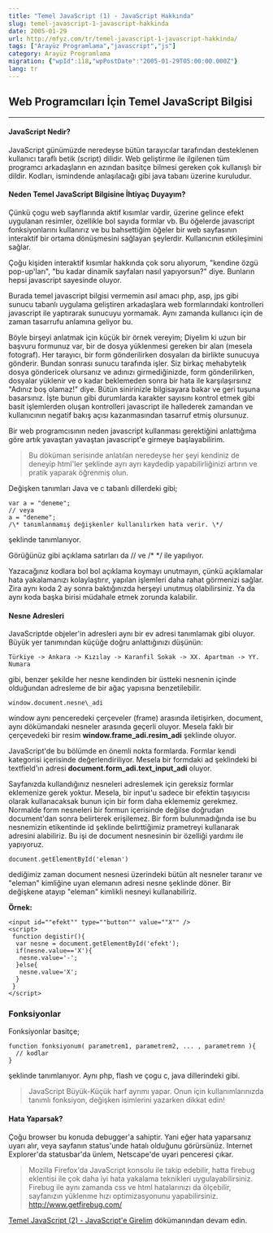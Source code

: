 ```yaml
---
title: "Temel JavaScript (1) - JavaScript Hakkında"
slug: temel-javascript-1-javascript-hakkinda
date: 2005-01-29
url: http://mfyz.com/tr/temel-javascript-1-javascript-hakkinda/
tags: ["Arayüz Programlama","javascript","js"]
category: Arayüz Programlama
migration: {"wpId":118,"wpPostDate":"2005-01-29T05:00:00.000Z"}
lang: tr
---
```


## Web Programcıları İçin Temel JavaScript Bilgisi

* * *

#### JavaScript Nedir?

JavaScript günümüzde neredeyse bütün tarayıcılar tarafından desteklenen kullanıcı taraflı betik (script) dilidir. Web geliştirme ile ilgilenen tüm programcı arkadaşların en azından basitçe bilmesi gereken çok kullanışlı bir dildir. Kodları, ismindende anlaşılacağı gibi java tabanı üzerine kuruludur.

#### Neden Temel JavaScript Bilgisine İhtiyaç Duyayım?

Çünkü çogu web sayflarında aktif kısımlar vardir, üzerine gelince efekt uygulanan resimler, özellikle bol sayıda formlar vb. Bu öğelerde javascript fonksiyonlarını kullanırız ve bu bahsettiğim öğeler bir web sayfasının interaktif bir ortama dönüşmesini sağlayan şeylerdir. Kullanıcının etkileşimini sağlar.

Çoğu kişiden interaktif kısımlar hakkında çok soru alıyorum, "kendine özgü pop-up'ları", "bu kadar dinamik sayfaları nasıl yapıyorsun?" diye. Bunların hepsi javascript sayesinde oluyor.

Burada temel javascript bilgisi vermemin asıl amacı php, asp, jps gibi sunucu tabanlı uygulama geliştiren arkadaşlara web formlarındaki kontrolleri javascript ile yaptırarak sunucuyu yormamak. Aynı zamanda kullanıcı için de zaman tasarrufu anlamına geliyor bu.

Böyle birşeyi anlatmak için küçük bir örnek vereyim; Diyelim ki uzun bir başvuru formunuz var, bir de dosya yüklenmesi gereken bir alan (mesela fotograf). Her tarayıcı, bir form gönderilirken dosyaları da birlikte sunucuya gönderir. Bundan sonrası sunucu tarafında işler. Siz birkaç mehabytelık dosya göndericek olursanız ve adınızı girmediğinizde, form gönderilirken, dosyalar yüklenir ve o kadar beklemeden sonra bir hata ile karşılaşırsınız "Adınız boş olamaz!" diye. Bütün sinirinizle bilgisayara bakar ve geri tuşuna basarsınız. İşte bunun gibi durumlarda karakter sayısını kontrol etmek gibi basit işlemlerden oluşan kontrolleri javascript ile hallederek zamandan ve kullanıcının negatif bakış açısı kazanmasından tasarruf etmiş olursunuz.

Bir web programcısının neden javascript kullanması gerektiğini anlattığıma göre artık yavaştan yavaştan javascript'e girmeye başlayabilirim.

> Bu döküman serisinde anlatılan neredeyse her şeyi kendiniz de deneyip html'ler şeklinde ayrı ayrı kaydedip yapabilirliğinizi artırın ve pratik yaparak öğrenmiş olun.

Değişken tanımları Java ve c tabanlı dillerdeki gibi;
```
var a = "deneme";
// veya
a = "deneme";
/\* tanımlanmamış değişkenler kullanılırken hata verir. \*/

```
şeklinde tanımlanıyor.

Görüğünüz gibi açıklama satırları da // ve /\* \*/ ile yapılıyor.

Yazacağınız kodlara bol bol açıklama koymayı unutmayın, çünkü açıklamalar hata yakalamanızı kolaylaştırır, yapılan işlemleri daha rahat görmenizi sağlar. Zira aynı koda 2 ay sonra baktığınızda herşeyi unutmuş olabilirsiniz. Ya da aynı koda başka birisi müdahale etmek zorunda kalabilir.

#### Nesne Adresleri

JavaScriptde objeler'in adresleri aynı bir ev adresi tanımlamak gibi oluyor. Büyük yer tanımından küçüğe doğru anlattığınızı düşünün:
```
Türkiye -> Ankara -> Kızılay -> Karanfil Sokak -> XX. Apartman -> YY. Numara

```
gibi, benzer şekilde her nesne kendinden bir üstteki nesnenin içinde olduğundan adresleme de bir ağaç yapısına benzetilebilir.
```
window.document.nesne\_adi

```
window aynı penceredeki çerçeveler (frame) arasında iletişirken, document, aynı dökümandaki nesneler arasında geçerli oluyor. Mesela faklı bir çerçevedeki bir resim **window.frame\_adi.resim\_adi** şeklinde oluyor.

JavaScript'de bu bölümde en önemli nokta formlarda. Formlar kendi kategorisi içerisinde değerlendiriliyor. Mesela bir formdaki ad şeklindeki bi textfield'ın adresi **document.form\_adi.text\_input\_adi** oluyor.

Sayfanızda kullandığınız nesneleri adreslemek için gereksiz formlar eklemenize gerek yoktur. Mesela, bir input'u sadece bir efektin taşıyıcısı olarak kullanacaksak bunun için bir form daha eklememiz gerekmez. Normalde form nesneleri bir formun içerisinde değilse doğrudan document'dan sonra belirterek erişilemez. Bir form bulunmadığında ise bu nesnemizin etikentinde id şeklinde belirttiğimiz prametreyi kullanarak adresini alabiliriz. Bu işi de document nesnesinin bir özelliği yardımı ile yapıyoruz.
```
document.getElementById('eleman')

```
dediğimiz zaman document nesnesi üzerindeki bütün alt nesneler taranır ve "eleman" kimliğine uyan elemanın adresi nesne şeklinde döner. Bir değişkene atayıp "eleman" kimlikli nesneyi kullanabiliriz.

**Örnek:**
```
<input id=""efekt"" type=""button"" value=""X"" />
<script>
 function degistir(){
  var nesne = document.getElementById('efekt');
  if(nesne.value=='X'){
   nesne.value='-';
  }else{
   nesne.value='X';
  }
 }
</script>

```

### Fonksiyonlar

Fonksiyonlar basitçe;
```
function fonksiyonum( parametrem1, parametrem2, ... , parametremn ){
  // kodlar
}

```
şeklinde tanımlanıyor. Aynı php, flash ve çogu c, java dillerindeki gibi.

> JavaScript Büyük-Küçük harf ayrımı yapar. Onun için kullanımlarınızda tanımlı fonksiyon, değişken isimlerini yazarken dikkat edin!

#### Hata Yaparsak?

Çoğu browser bu konuda debugger'a sahiptir. Yani eğer hata yaparsanız uyarı alır, veya sayfanın status'unde hatalı olduğunu görürsünüz. Internet Explorer'da statusbar'da ünlem, Netscape'de uyari penceresi çıkar.

> Mozilla Firefox'da JavaScript konsolu ile takip edebilir, hatta firebug eklentisi ile çok daha iyi hata yakalama teknikleri uygulayabilirsiniz. Firebug ile aynı zamanda css ve html hatalarınızı da ölçebilir, sayfanızın yüklenme hızı optimizasyonunu yapabilirsiniz. http://www.getfirebug.com/

[Temel JavaScript (2) - JavaScript'e Girelim](https://tr.mfyz.com/temel-javascript-2---javascripte-girelim/) dökümanından devam edin.